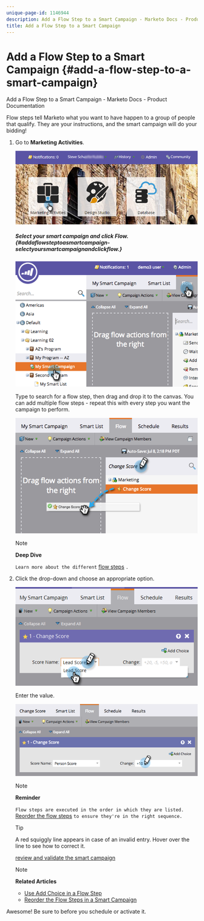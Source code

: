 ```yaml
---
unique-page-id: 1146944
description: Add a Flow Step to a Smart Campaign - Marketo Docs - Product Documentation
title: Add a Flow Step to a Smart Campaign
---
```


# Add a Flow Step to a Smart Campaign {#add-a-flow-step-to-a-smart-campaign}

Add a Flow Step to a Smart Campaign - Marketo Docs - Product Documentation

Flow steps tell Marketo what you want to have happen to a group of people that qualify. They are your instructions, and the smart campaign will do your bidding!

1. Go to **Marketing Activities**.

   ![](assets/login-marketing-activities.png)

   #####  Select your smart campaign and click Flow. {#addaflowsteptoasmartcampaign-selectyoursmartcampaignandclickflow.}

   ![](assets/image2014-9-19-16-3a27-3a1.png)

   Type to search for a flow step, then drag and drop it to the canvas. You can add multiple flow steps - repeat this with every step you want the campaign to perform.

   ![](assets/image2014-9-19-16-3a27-3a7.png)

   >[!NOTE]
   >
   >**Deep Dive**
   >
   >
   >`Learn more about the different` [flow steps](http://docs.marketo.com/display/DOCS/Flow+Actions) `.`

1. Click the drop-down and choose an appropriate option.

   ![](assets/four-1.png)

   Enter the value.

   ![](assets/changescorevalue-cursor.png)

   >[!NOTE]
   >
   >**Reminder**
   >
   >
   >`Flow steps are executed in the order in which they are listed.` [Reorder the flow steps](add-a-flow-step-to-a-smart-campaign/reorder-the-flow-steps-in-a-smart-campaign.md) `to ensure they're in the right sequence.`

   >[!TIP]
   >
   >A red squiggly line appears in case of an invalid entry. Hover over the line to see how to correct it.

   [review and validate the smart campaign](../../../../../welcome-to-marketo-docs/product-docs/core-marketo-concepts/smart-campaigns/creating-a-smart-campaign/smart-campaign-checklist.md)

   >[!NOTE]
   >
   >**Related Articles**
   >
   >    
   >    
   >    * [Use Add Choice in a Flow Step](use-add-choice-in-a-flow-step.md)
   >    * [Reorder the Flow Steps in a Smart Campaign](add-a-flow-step-to-a-smart-campaign/reorder-the-flow-steps-in-a-smart-campaign.md)
   >    
   >

Awesome! Be sure to  before you schedule or activate it. 